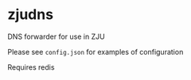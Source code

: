 # zjudns
DNS forwarder for use in ZJU

Please see `config.json` for examples of configuration

Requires redis
